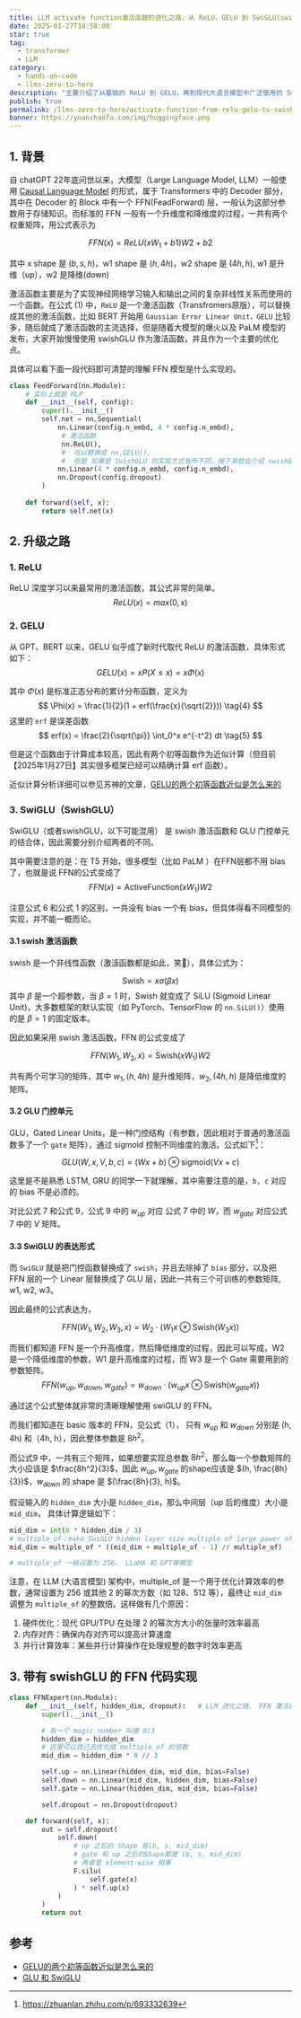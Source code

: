 ```yaml
---
title: LLM activate function激活函数的进化之路，从 ReLU，GELU 到 SwiGLU(swishGLU)
date: 2025-01-27T18:58:00
star: true
tag:
  - transformer
  - LLM
category:
  - hands-on-code
  - llms-zero-to-hero
description: "主要介绍了从基础的 ReLU 到 GELU，再到现代大语言模型中广泛使用的 SwishGLU 的发展过程, 介绍了深度学习中激活函数演进历程。文章详细讲解了各个激活函数的数学原理和实现方式，并重点分析了 SwishGLU 如何结合 Swish 激活函数和 GLU 门控单元的优点。同时，文章还提供了完整的 PyTorch 代码实现，展示了如何在神经网络中使用这些激活函数，特别是在大语言模型的 FFN（前馈神经网络）层中的应用。对于想要深入理解现代深度学习模型架构的开发者和研究者来说，这是一份很有价值的参考资料。"
publish: true
permalink: /llms-zero-to-hero/activate-function-from-relu-gelu-to-swishglu.html
banner: https://yuanchaofa.com/img/huggingface.png
---
```


## 1. 背景
自 chatGPT 22年底问世以来，大模型（Large Language Model, LLM）一般使用 [Causal Language Model](https://yuanchaofa.com/hands-on-code/hands-on-causallm-decoder.html) 的形式，属于 Transformers 中的 Decoder 部分，其中在 Decoder 的 Block 中有一个 FFN(FeadForward) 层，一般认为这部分参数用于存储知识。而标准的 FFN 一般有一个升维度和降维度的过程，一共有两个权重矩阵，用公式表示为

$$FFN(x) = ReLU(xW_1 + b1)W2 + b2  \tag{1}$$

其中 x shape 是 $(b, s, h)$，w1 shape 是 $(h, 4h)$，w2 shape 是 $(4h, h)$, w1 是升维（up），w2 是降维(down)

激活函数主要是为了实现神经网络学习输入和输出之间的复杂非线性关系而使用的一个函数。在公式 (1) 中，`ReLU` 是一个激活函数（Transfromers原版），可以替换成其他的激活函数，比如 BERT 开始用 `Gaussian Error Linear Unit，GELU` 比较多，随后就成了激活函数的主流选择，但是随着大模型的爆火以及 PaLM 模型的发布，大家开始慢慢使用 swishGLU 作为激活函数，并且作为一个主要的优化点。


具体可以看下面一段代码即可清楚的理解 FFN 模型是什么实现的。
```python
class FeedForward(nn.Module):
    # 实际上就是 MLP
    def __init__(self, config):
        super().__init__()
        self.net = nn.Sequential(
            nn.Linear(config.n_embd, 4 * config.n_embd),
             # 激活函数
             nn.ReLU(),  
             #  可以替换成 nn.GELU(),  
             #  但是 如果是 SwishGLU 则实现方式有所不同，接下来就会介绍 swishGLU 是怎么实现的
            nn.Linear(4 * config.n_embd, config.n_embd),
            nn.Dropout(config.dropout)
        )
    
    def forward(self, x):
        return self.net(x)
```

## 2. 升级之路

### 1. ReLU
ReLU 深度学习以来最常用的激活函数，其公式非常的简单。
$$ReLU(x) = max(0, x) \tag{2}$$

### 2. GELU
从 GPT、BERT 以来，GELU 似乎成了新时代取代 ReLU 的激活函数，具体形式如下：
$$
GELU(x) = x  P(X \le x) = x  \Phi(x)  \tag{3}
$$

其中 $\Phi(x)$ 是标准正态分布的累计分布函数，定义为 
$$
\Phi(x) = \frac{1}{2}(1 + erf(\frac{x}{\sqrt{2}}))  \tag{4}
$$
这里的 `erf` 是误差函数 
$$
erf(x) = \frac{2}{\sqrt{\pi}} \int_0^x e^{-t^2} dt  \tag{5}
$$

但是这个函数由于计算成本较高，因此有两个初等函数作为近似计算（但目前【2025年1月27日】其实很多框架已经可以精确计算 erf 函数）。

近似计算分析详细可以参见苏神的文章，[GELU的两个初等函数近似是怎么来的](https://spaces.ac.cn/archives/7309)

### 3. SwiGLU（SwishGLU）
SwiGLU（或者swishGLU，以下可能混用） 是 swish 激活函数和 GLU 门控单元的结合体，因此需要分别介绍两者的不同。

其中需要注意的是：在 T5 开始，很多模型（比如 PaLM ）在FFN层都不用 bias 了，也就是说 FFN的公式变成了
$$
FFN(x) = \text{ActiveFunction}(xW_1)W2 \tag{6}
$$

注意公式 6 和公式 1 的区别，一共没有 bias 一个有 bias，但具体得看不同模型的实现，并不能一概而论。

#### 3.1 swish 激活函数
swish 是一个非线性函数（激活函数都是如此，笑🤣），具体公式为：

$$
\text{Swish} = x \sigma(\beta x)
$$
其中 $\beta$ 是一个超参数，当 $\beta = 1$ 时，Swish 就变成了 SiLU (Sigmoid Linear Unit)，大多数框架的默认实现（如 PyTorch、TensorFlow 的 `nn.SiLU()`）使用的是 $\beta = 1$ 的固定版本。

因此如果采用 swish 激活函数，FFN 的公式变成了

$$
FFN(W_1, W_2, x) = \text{Swish}(xW_1)W2
$$

共有两个可学习的矩阵，其中 $w_1,(h, 4h)$ 是升维矩阵，$w_2,(4h, h)$ 是降低维度的矩阵。

#### 3.2 GLU 门控单元
GLU，Gated Linear Units，是一种门控结构（有参数，因此相对于普通的激活函数多了一个 `gate` 矩阵），通过 sigmoid 控制不同维度的激活。公式如下[^1]：

$$
GLU(W, x, V, b, c) = (Wx + b) \otimes \text{sigmoid}(Vx + c)  \tag{7}
$$

这里是不是熟悉 LSTM, GRU 的同学一下就理解，其中需要注意的是，`b, c` 对应的 bias 不是必须的。

对比公式 7 和公式 9，公式 9 中的 $w_{up}$ 对应 公式 7 中的 $W$，而 $w_{gate}$ 对应公式 7 中的 $V$ 矩阵。


#### 3.3 SwiGLU 的表达形式
而 `SwiGLU` 就是把门控函数替换成了 `swish`，并且去除掉了 `bias` 部分，以及把 FFN 层的一个 Linear 层替换成了 GLU 层，因此一共有三个可训练的参数矩阵, w1, w2, w3。

因此最终的公式表达为，

$$
FFN(W_1, W_2, W_3, x) = W_2 \cdot (W_1x \otimes \text{Swish}(W_3x))  \tag{8}
$$

而我们都知道 FFN 是一个升高维度，然后降低维度的过程，因此可以写成，W2 是一个降低维度的参数，W1 是升高维度的过程，而 W3 是一个 Gate 需要用到的参数矩阵。
$$
FFN(w_{up}, w_{down}, w_{gate}) = w_{down} \cdot (w_{up}x \otimes \text{Swish}(w_{gate}x))  \tag{9}
$$

通过这个公式整体就非常的清晰理解使用 swiGLU 的 FFN。

而我们都知道在 basic 版本的 FFN，见公式（1）， 只有 $w_{up}$ 和 $w_{down}$ 分别是 (h, 4h) 和（4h, h），因此整体参数是 $8h^2$。

而公式9 中，一共有三个矩阵，如果想要实现总参数 $8h^2$，那么每一个参数矩阵的大小应该是 $\frac{8h^2}{3}$，因此 $w_{up}, w_{gate}$ 的shape应该是 $(h, \frac{8h}{3})$，$w_{down}$ 的 shape 是 $(\frac{8h}{3}, h)$。

假设输入的 `hidden_dim` 大小是 `hidden_dim`，那么中间层（up 后的维度）大小是 `mid_dim`， 具体计算逻辑如下：
```python
mid_dim = int(8 * hidden_dim / 3)
# multiple_of：make SwiGLU hidden layer size multiple of large power of 2
mid_dim = multiple_of * ((mid_dim + multiple_of - 1) // multiple_of)

# multiple_of 一般设置为 256， LLaMA 和 GPT等模型
```


注意，在 LLM (大语言模型) 架构中，multiple_of 是一个用于优化计算效率的参数，通常设置为 256 或其他 2 的幂次方数（如 128、512 等），最终让 `mid_dim` 调整为 `multiple_of` 的整数倍。这样做有几个原因：
1. 硬件优化：现代 GPU/TPU 在处理 2 的幂次方大小的张量时效率最高
2. 内存对齐：确保内存对齐可以提高计算速度
3. 并行计算效率：某些并行计算操作在处理规整的数字时效率更高


## 3. 带有 swishGLU 的 FFN 代码实现
```python
class FFNExpert(nn.Module):
    def __init__(self, hidden_dim, dropout):   # LLM 进化之路， FFN 激活函数从 GELU -> SwiGLU
        super().__init__()  

        # 有一个 magic number 叫做 8/3
        hidden_dim = hidden_dim
        # 这里可以自己去优化成 multiple_of 的倍数
        mid_dim = hidden_dim * 8 // 3

        self.up = nn.Linear(hidden_dim, mid_dim, bias=False)
        self.down = nn.Linear(mid_dim, hidden_dim, bias=False)
        self.gate = nn.Linear(hidden_dim, mid_dim, bias=False)

        self.dropout = nn.Dropout(dropout)

    def forward(self, x):
        out = self.dropout(
            self.down(
                # up 之后的 Shape 是(b, s, mid_dim)
                # gate 和 up 之后的Shape都是 (b, s, mid_dim)
                # 两者是 element-wise 相乘
                F.silu(
                    self.gate(x)
                ) * self.up(x)
            )
        )
        return out
```


## 参考
- [GELU的两个初等函数近似是怎么来的](https://kexue.fm/archives/7309)
- [GLU 和 SwiGLU](https://mingchao.wang/1fb1JNJ6/) 

[^1]: https://zhuanlan.zhihu.com/p/693332639
